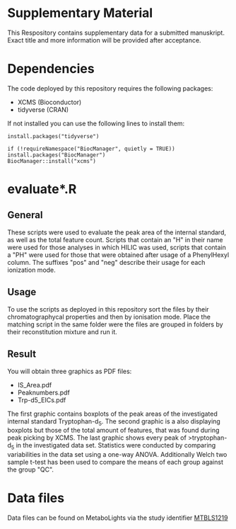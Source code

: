 # Supplementary Material
This Respository contains supplementary data for a submitted manuskript. Exact title and more information will be provided after acceptance.

# Dependencies
The code deployed by this repository requires the following packages:

- XCMS (Bioconductor)
- tidyverse (CRAN)

If not installed you can use the following lines to install them:

	install.packages("tidyverse")
	
	if (!requireNamespace("BiocManager", quietly = TRUE))
    install.packages("BiocManager")
	BiocManager::install("xcms")
	
# evaluate*.R
## General
These scripts were used to evaluate the peak area of the internal standard, as well as the total feature count. Scripts that contain an "H" in their name were used for those analyses in which HILIC was used, scripts that contain a "PH" were used for those that were obtained after usage of a PhenylHexyl column. The suffixes "pos" and "neg" describe their usage for each ionization mode.

## Usage
To use the scripts as deployed in this repository sort the files by their chromatographycal properties and then by ionisation mode. Place the matching script in the same folder were the files are grouped in folders by their reconstitution mixture and run it.

## Result
You will obtain three graphics as PDF files:

- IS_Area.pdf
- Peaknumbers.pdf
- Trp-d5_EICs.pdf

The first graphic contains boxplots of the peak areas of the investigated internal standard Tryptophan-d<sub>5</sub>. The second graphic is a also displaying boxplots but those of the total amount of features, that was found during peak picking by XCMS. The last graphic shows every peak of >tryptophan-d<sub>5</sub> in the investigated data set. Statistics were conducted by comparing variabilities in the data set using a one-way ANOVA. Additionally Welch two sample t-test has been used to compare the means of each group against the group "QC".

# Data files
Data files can be found on MetaboLights via the study identifier [MTBLS1219](https://www.ebi.ac.uk/metabolights/MTBLS1219)
